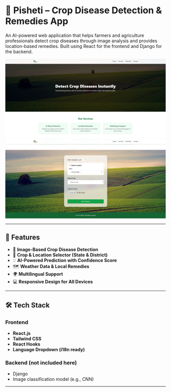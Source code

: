 # 🌿 Pisheti – Crop Disease Detection & Remedies App

An AI-powered web application that helps farmers and agriculture professionals detect crop diseases through image analysis and provides location-based remedies. Built using React for the frontend and Django for the backend.

![Hero Screenshot](screenshots/Screenshot161056.png)
![Detection Screenshot](screenshots/Screenshot_161107.png)

---

## 🚀 Features

- 📸 **Image-Based Crop Disease Detection**
- 🌱 **Crop & Location Selector (State & District)**
- 💡 **AI-Powered Prediction with Confidence Score**
- 🗺 **Weather Data & Local Remedies**
- 🌍 **Multilingual Support**
- 💻 **Responsive Design for All Devices**

---

## 🛠 Tech Stack

### Frontend
- **React.js**
- **Tailwind CSS**
- **React Hooks**
- **Language Dropdown (i18n ready)**

### Backend (not included here)
- Django
- Image classification model (e.g., CNN)

---

